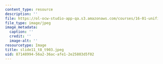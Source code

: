 ```yaml
---
content_type: resource
description: ''
file: https://ol-ocw-studio-app-qa.s3.amazonaws.com/courses/16-01-unified-engineering-i-ii-iii-iv-fall-2005-spring-2006/8714899456a236acafe12e25803d5f02_slide11_t8_t903.jpeg
file_type: image/jpeg
image_metadata:
  caption: ''
  credit: ''
  image-alt: ''
resourcetype: Image
title: slide11_t8_t903.jpeg
uid: 87148994-56a2-36ac-afe1-2e25803d5f02
---
```

